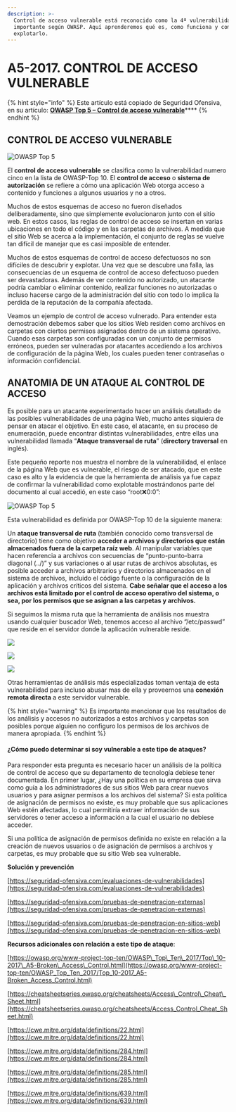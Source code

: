 ```yaml
---
description: >-
  Control de acceso vulnerable está reconocido como la 4ª vulnerabilidad Web más
  importante según OWASP. Aquí aprenderemos qué es, como funciona y como
  explotarlo.
---
```


# A5-2017. CONTROL DE ACCESO VULNERABLE

{% hint style="info" %}
Este artículo está copiado de Seguridad Ofensiva, en su artículo: [**OWASP Top 5 – Control de acceso vulnerable**](https://seguridad-ofensiva.com/blog/owasp-top-10/owasp-top-5/)\*\*\*\*
{% endhint %}

## CONTROL DE ACCESO VULNERABLE

![OWASP Top 5](https://seguridad-ofensiva.com/blog/ptukregr/2019/10/3.jpg)

El **control de acceso vulnerable** se clasifica como la vulnerabilidad numero cinco en la lista de OWASP-Top 10. El **control de acceso** o **sistema de autorización** se refiere a cómo una aplicación Web otorga acceso a contenido y funciones a algunos usuarios y no a otros.

Muchos de estos esquemas de acceso no fueron diseñados deliberadamente, sino que simplemente evolucionaron junto con el sitio web. En estos casos, las reglas de control de acceso se insertan en varias ubicaciones en todo el código y en las carpetas de archivos. A medida que el sitio Web se acerca a la implementación, el conjunto de reglas se vuelve tan difícil de manejar que es casi imposible de entender.

Muchos de estos esquemas de control de acceso defectuosos no son difíciles de descubrir y explotar. Una vez que se descubre una falla, las consecuencias de un esquema de control de acceso defectuoso pueden ser devastadoras. Además de ver contenido no autorizado, un atacante podría cambiar o eliminar contenido, realizar funciones no autorizadas o incluso hacerse cargo de la administración del sitio con todo lo implica la perdida de la reputación de la compañía afectada.

Veamos un ejemplo de control de acceso vulnerado. Para entender esta demostración debemos saber que los sitios Web residen como archivos en carpetas con ciertos permisos asignados dentro de un sistema operativo. Cuando esas carpetas son configuradas con un conjunto de permisos erróneos, pueden ser vulneradas por atacantes accediendo a los archivos de configuración de la página Web, los cuales pueden tener contraseñas o información confidencial.

## ANATOMIA DE UN ATAQUE AL CONTROL DE ACCESO

Es posible para un atacante experimentado hacer un análisis detallado de las posibles vulnerabilidades de una página Web, mucho antes siquiera de pensar en atacar el objetivo. En este caso, el atacante, en su proceso de enumeración, puede encontrar distintas vulnerabilidades, entre ellas una vulnerabilidad llamada “**Ataque transversal de ruta**” \(**directory traversal** en inglés\).

Este pequeño reporte nos muestra el nombre de la vulnerabilidad, el enlace de la página Web que es vulnerable, el riesgo de ser atacado, que en este caso es alto y la evidencia de que la herramienta de análisis ya fue capaz de confirmar la vulnerabilidad como explotable mostrándonos parte del documento al cual accedió, en este caso “root:x:0:0”:

![OWASP Top 5](https://seguridad-ofensiva.com/blog/ptukregr/2019/10/word-image-16.png)

Esta vulnerabilidad es definida por OWASP-Top 10 de la siguiente manera:

Un **ataque transversal de ruta** \(también conocido como transversal de directorio\) tiene como objetivo **acceder a archivos y directorios que están almacenados fuera de la carpeta raíz web**. Al manipular variables que hacen referencia a archivos con secuencias de “punto-punto-barra diagonal \(../\)” y sus variaciones o al usar rutas de archivos absolutas, es posible acceder a archivos arbitrarios y directorios almacenados en el sistema de archivos, incluido el código fuente o la configuración de la aplicación y archivos críticos del sistema. **Cabe señalar que el acceso a los archivos está limitado por el control de acceso operativo del sistema, o sea, por los permisos que se asignan a las carpetas y archivos.**

Si seguimos la misma ruta que la herramienta de análisis nos muestra usando cualquier buscador Web, tenemos acceso al archivo “/etc/passwd” que reside en el servidor donde la aplicación vulnerable reside.

![](https://seguridad-ofensiva.com/blog/ptukregr/2019/10/word-image-17.png)

![](https://seguridad-ofensiva.com/blog/ptukregr/2019/10/word-image-18.png)

![](https://seguridad-ofensiva.com/blog/ptukregr/2019/10/word-image-19.png)

Otras herramientas de análisis más especializadas toman ventaja de esta vulnerabilidad para incluso abusar mas de ella y proveernos una **conexión remota directa** a este servidor vulnerable.

{% hint style="warning" %}
Es importante mencionar que los resultados de los análisis y accesos no autorizados a estos archivos y carpetas son posibles porque alguien no configuro los permisos de los archivos de manera apropiada.
{% endhint %}

#### **¿Cómo puedo determinar si soy vulnerable a este tipo de ataques?**

Para responder esta pregunta es necesario hacer un análisis de la política de control de acceso que su departamento de tecnología debiese tener documentada. En primer lugar, ¿Hay una política en su empresa que sirva como guía a los administradores de sus sitios Web para crear nuevos usuarios y para asignar permisos a los archivos del sistema? Si esta política de asignación de permisos no existe, es muy probable que sus aplicaciones Web estén afectadas, lo cual permitiría extraer información de sus servidores o tener acceso a información a la cual el usuario no debiese acceder.

Si una política de asignación de permisos definida no existe en relación a la creación de nuevos usuarios o de asignación de permisos a archivos y carpetas, es muy probable que su sitio Web sea vulnerable.

**Solución y prevención**

[https://seguridad-ofensiva.com/evaluaciones-de-vulnerabilidades](https://seguridad-ofensiva.com/evaluaciones-de-vulnerabilidades)

[https://seguridad-ofensiva.com/pruebas-de-penetracion-externas](https://seguridad-ofensiva.com/pruebas-de-penetracion-externas)

[https://seguridad-ofensiva.com/pruebas-de-penetracion-en-sitios-web](https://seguridad-ofensiva.com/pruebas-de-penetracion-en-sitios-web)

**Recursos adicionales con relación a este tipo de ataque**:

[https://owasp.org/www-project-top-ten/OWASP\_Top\_Ten\_2017/Top\_10-2017\_A5-Broken\_Access\_Control.html](https://owasp.org/www-project-top-ten/OWASP_Top_Ten_2017/Top_10-2017_A5-Broken_Access_Control.html)

[https://cheatsheetseries.owasp.org/cheatsheets/Access\_Control\_Cheat\_Sheet.html](https://cheatsheetseries.owasp.org/cheatsheets/Access_Control_Cheat_Sheet.html)

[https://cwe.mitre.org/data/definitions/22.html](https://cwe.mitre.org/data/definitions/22.html)

[https://cwe.mitre.org/data/definitions/284.html](https://cwe.mitre.org/data/definitions/284.html)

[https://cwe.mitre.org/data/definitions/285.html](https://cwe.mitre.org/data/definitions/285.html)

[https://cwe.mitre.org/data/definitions/639.html](https://cwe.mitre.org/data/definitions/639.html)

